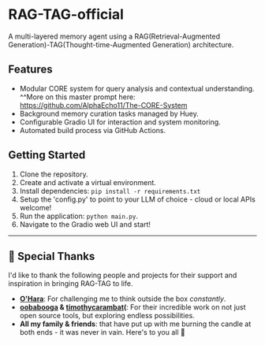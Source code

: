 # RAG-TAG-official
A multi-layered memory agent using a RAG(Retrieval-Augmented Generation)-TAG(Thought-time-Augmented Generation) architecture.

## Features
- Modular CORE system for query analysis and contextual understanding.
    ^^More on this master prompt here: https://github.com/AlphaEcho11/The-CORE-System
- Background memory curation tasks managed by Huey.
- Configurable Gradio UI for interaction and system monitoring.
- Automated build process via GitHub Actions.

## Getting Started
1. Clone the repository.
2. Create and activate a virtual environment.
3. Install dependencies: `pip install -r requirements.txt`
4. Setup the 'config.py' to point to your LLM of choice - cloud or local APIs welcome! 
5. Run the application: `python main.py`.
6. Navigate to the Gradio web UI and start!


---

## 🙏 Special Thanks

I'd like to thank the following people and projects for their support and inspiration in bringing RAG-TAG to life.

* **[O'Hara](https://www.linkedin.com/in/dylan-o-hara-452b63b1/)**: For challenging me to think outside the box _constantly_. 
* **[oobabooga](https://github.com/oobabooga/text-generation-webui) & [timothycarambat](https://github.com/Mintplex-Labs/anything-llm)(**: For their incredible work on not just open source tools, but exploring endless possibilities.
* **All my family & friends**: that have put up with me burning the candle at both ends - it was never in vain. Here's to you all 🍻